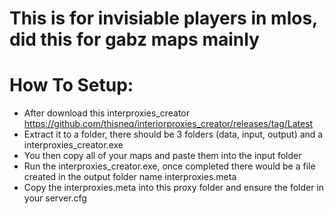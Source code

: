 # This is for invisiable players in mlos, did this for gabz maps mainly

# How To Setup:

- After download this interproxies_creator https://github.com/thisneq/interiorproxies_creator/releases/tag/Latest
- Extract it to a folder, there should be 3 folders (data, input, output) and a interproxies_creator.exe
- You then copy all of your maps and paste them into the input folder
- Run the interproxies_creator.exe, once completed there would be a file created in the output folder name interproxies.meta
- Copy the interproxies.meta into this proxy folder and ensure the folder in your server.cfg
